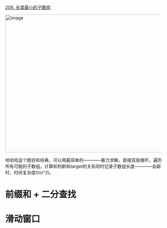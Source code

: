 [209. 长度最小的子数组](https://leetcode.cn/problems/minimum-size-subarray-sum/description/?envType=study-plan-v2&envId=top-interview-150)

<img width="907" height="443" alt="image" src="https://github.com/user-attachments/assets/dd505239-05c8-4a1b-9604-23cd59f1590c" />

哈哈哈这个题目和经典，可以用最简单的————暴力求解，直接双层循环，遍历所有可能的子数组，计算和判断和target的关系同时记录子数组长度————会超时，时间复杂度O(n^2)。

# 前缀和 + 二分查找



# 滑动窗口


